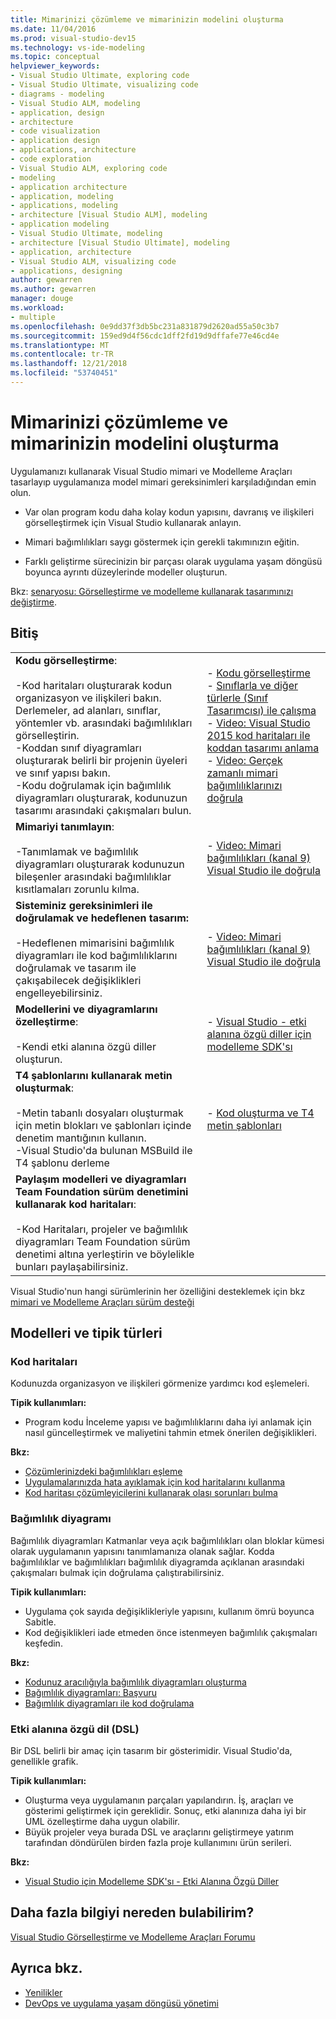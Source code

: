 ```yaml
---
title: Mimarinizi çözümleme ve mimarinizin modelini oluşturma
ms.date: 11/04/2016
ms.prod: visual-studio-dev15
ms.technology: vs-ide-modeling
ms.topic: conceptual
helpviewer_keywords:
- Visual Studio Ultimate, exploring code
- Visual Studio Ultimate, visualizing code
- diagrams - modeling
- Visual Studio ALM, modeling
- application, design
- architecture
- code visualization
- application design
- applications, architecture
- code exploration
- Visual Studio ALM, exploring code
- modeling
- application architecture
- application, modeling
- applications, modeling
- architecture [Visual Studio ALM], modeling
- application modeling
- Visual Studio Ultimate, modeling
- architecture [Visual Studio Ultimate], modeling
- application, architecture
- Visual Studio ALM, visualizing code
- applications, designing
author: gewarren
ms.author: gewarren
manager: douge
ms.workload:
- multiple
ms.openlocfilehash: 0e9dd37f3db5bc231a831879d2620ad55a50c3b7
ms.sourcegitcommit: 159ed9d4f56cdc1dff2fd19d9dffafe77e46cd4e
ms.translationtype: MT
ms.contentlocale: tr-TR
ms.lasthandoff: 12/21/2018
ms.locfileid: "53740451"
---
```

# <a name="analyze-and-model-your-architecture"></a>Mimarinizi çözümleme ve mimarinizin modelini oluşturma

Uygulamanızı kullanarak Visual Studio mimari ve Modelleme Araçları tasarlayıp uygulamanıza model mimari gereksinimleri karşıladığından emin olun.

* Var olan program kodu daha kolay kodun yapısını, davranış ve ilişkileri görselleştirmek için Visual Studio kullanarak anlayın.

* Mimari bağımlılıkları saygı göstermek için gerekli takımınızın eğitin.

* Farklı geliştirme sürecinizin bir parçası olarak uygulama yaşam döngüsü boyunca ayrıntı düzeylerinde modeller oluşturun.

Bkz: [senaryosu: Görselleştirme ve modelleme kullanarak tasarımınızı değiştirme](../modeling/scenario-change-your-design-using-visualization-and-modeling.md).

## <a name="to"></a>Bitiş

|||
|-|-|
|**Kodu görselleştirme**:<br /><br /> -Kod haritaları oluşturarak kodun organizasyon ve ilişkileri bakın. Derlemeler, ad alanları, sınıflar, yöntemler vb. arasındaki bağımlılıkları görselleştirin.<br />-Koddan sınıf diyagramları oluşturarak belirli bir projenin üyeleri ve sınıf yapısı bakın.<br />-Kodu doğrulamak için bağımlılık diyagramları oluşturarak, kodunuzun tasarımı arasındaki çakışmaları bulun.|-   [Kodu görselleştirme](../modeling/visualize-code.md)<br />-   [Sınıflarla ve diğer türlerle (Sınıf Tasarımcısı) ile çalışma](../ide/class-designer/designing-and-viewing-classes-and-types.md)<br />-   [Video: Visual Studio 2015 kod haritaları ile koddan tasarımı anlama](https://channel9.msdn.com/Events/Visual-Studio/Connect-event-2015/502)<br />-   [Video: Gerçek zamanlı mimari bağımlılıklarınızı doğrula](https://sec.ch9.ms/sessions/69613110-c334-4f25-bb36-08e5a93456b5/170ValidateArchitectureDependenciesWithVisualStudio.mp4)|
|**Mimariyi tanımlayın**:<br /><br /> -Tanımlamak ve bağımlılık diyagramları oluşturarak kodunuzun bileşenler arasındaki bağımlılıklar kısıtlamaları zorunlu kılma.|-   [Video: Mimari bağımlılıkları (kanal 9) Visual Studio ile doğrula](https://channel9.msdn.com/Events/Connect/2016/170)|
|**Sisteminiz gereksinimleri ile doğrulamak ve hedeflenen tasarım:**<br /><br /> -Hedeflenen mimarisini bağımlılık diyagramları ile kod bağımlılıklarını doğrulamak ve tasarım ile çakışabilecek değişiklikleri engelleyebilirsiniz.|-   [Video: Mimari bağımlılıkları (kanal 9) Visual Studio ile doğrula](https://channel9.msdn.com/Events/Connect/2016/170)|
|**Modellerini ve diyagramlarını özelleştirme**:<br /><br /> -Kendi etki alanına özgü diller oluşturun.|-   [Visual Studio - etki alanına özgü diller için modelleme SDK'sı](../modeling/modeling-sdk-for-visual-studio-domain-specific-languages.md)|
|**T4 şablonlarını kullanarak metin oluşturmak**:<br /><br /> -Metin tabanlı dosyaları oluşturmak için metin blokları ve şablonları içinde denetim mantığının kullanın.<br /> -Visual Studio'da bulunan MSBuild ile T4 şablonu derleme|-   [Kod oluşturma ve T4 metin şablonları](../modeling/code-generation-and-t4-text-templates.md)|
|**Paylaşım modelleri ve diyagramları Team Foundation sürüm denetimini kullanarak kod haritaları**:<br /><br /> -Kod Haritaları, projeler ve bağımlılık diyagramları Team Foundation sürüm denetimi altına yerleştirin ve böylelikle bunları paylaşabilirsiniz.| |

Visual Studio'nun hangi sürümlerinin her özelliğini desteklemek için bkz [mimari ve Modelleme Araçları sürüm desteği](../modeling/what-s-new-for-design-in-visual-studio.md#VersionSupport)

## <a name="types-of-models-and-typical-uses"></a>Modelleri ve tipik türleri

### <a name="code-maps"></a>Kod haritaları
Kodunuzda organizasyon ve ilişkileri görmenize yardımcı kod eşlemeleri.

**Tipik kullanımları:**

-   Program kodu İnceleme yapısı ve bağımlılıklarını daha iyi anlamak için nasıl güncelleştirmek ve maliyetini tahmin etmek önerilen değişiklikleri.

**Bkz:**

-   [Çözümlerinizdeki bağımlılıkları eşleme](../modeling/map-dependencies-across-your-solutions.md)
-   [Uygulamalarınızda hata ayıklamak için kod haritalarını kullanma](../modeling/use-code-maps-to-debug-your-applications.md)
-   [Kod haritası çözümleyicilerini kullanarak olası sorunları bulma](../modeling/find-potential-problems-using-code-map-analyzers.md)

### <a name="dependency-diagram"></a>Bağımlılık diyagramı
Bağımlılık diyagramları Katmanlar veya açık bağımlılıkları olan bloklar kümesi olarak uygulamanın yapısını tanımlamanıza olanak sağlar. Kodda bağımlılıklar ve bağımlılıkları bağımlılık diyagramda açıklanan arasındaki çakışmaları bulmak için doğrulama çalıştırabilirsiniz.

**Tipik kullanımları:**

-   Uygulama çok sayıda değişiklikleriyle yapısını, kullanım ömrü boyunca Sabitle.
-   Kod değişiklikleri iade etmeden önce istenmeyen bağımlılık çakışmaları keşfedin.

**Bkz:**

-   [Kodunuz aracılığıyla bağımlılık diyagramları oluşturma](../modeling/create-layer-diagrams-from-your-code.md)
-   [Bağımlılık diyagramları: Başvuru](../modeling/layer-diagrams-reference.md)
-   [Bağımlılık diyagramları ile kod doğrulama](../modeling/validate-code-with-layer-diagrams.md)

### <a name="domain-specific-language-dsl"></a>Etki alanına özgü dil (DSL)
Bir DSL belirli bir amaç için tasarım bir gösterimidir. Visual Studio'da, genellikle grafik.

**Tipik kullanımları:**

-   Oluşturma veya uygulamanın parçaları yapılandırın. İş, araçları ve gösterimi geliştirmek için gereklidir. Sonuç, etki alanınıza daha iyi bir UML özelleştirme daha uygun olabilir.
-   Büyük projeler veya burada DSL ve araçlarını geliştirmeye yatırım tarafından döndürülen birden fazla proje kullanımını ürün serileri.

**Bkz:**

-   [Visual Studio için Modelleme SDK'sı - Etki Alanına Özgü Diller](../modeling/modeling-sdk-for-visual-studio-domain-specific-languages.md)

## <a name="where-can-i-get-more-information"></a>Daha fazla bilgiyi nereden bulabilirim?

[Visual Studio Görselleştirme ve Modelleme Araçları Forumu](http://go.microsoft.com/fwlink/?LinkId=184720)

## <a name="see-also"></a>Ayrıca bkz.

- [Yenilikler](../modeling/what-s-new-for-design-in-visual-studio.md)
- [DevOps ve uygulama yaşam döngüsü yönetimi](/azure/devops/user-guide/devops-alm-overview)
